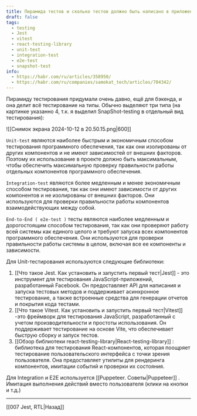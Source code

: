 ```yaml
---
title: Пирамида тестов и сколько тестов должно быть написано в приложении?
draft: false
tags:
  - testing
  - Jest
  - vitest
  - react-testing-library
  - unit-test
  - integration-test
  - e2e-test
  - snapshot-test
info:
  - https://habr.com/ru/articles/358950/
  - https://habr.com/ru/companies/samokat_tech/articles/704342/
---
```

Пирамиду тестирования придумали очень давно, ещё для бэкенда, и она делит всё тестирование на типы. Обычно выделяют три типа (на картинке указанно 4, т.к.  я выделил SnapShot-testing в отдельный вид тестирования):

![[Снимок экрана 2024-10-12 в 20.50.15.png|600]]

`Unit-test` являются наиболее быстрым и экономичным способом тестирования программного обеспечения, так как они изолированы от других компонентов и не имеют зависимостей от внешних факторов. Поэтому их использование в проекте должно быть максимальным, чтобы обеспечить максимальную проверку правильности работы отдельных компонентов программного обеспечения.

`Integration-test` являются более медленным и менее экономичным способом тестирования, так как они имеют зависимости от других компонентов и не изолированы от внешних факторов. Они используются для проверки правильности работы компонентов взаимодействующих между собой.

`End-to-End ( e2e-test )` тесты являются наиболее медленным и дорогостоящим способом тестирования, так как они проверяют работу всей системы как единого целого и требуют запуска всех компонентов программного обеспечения. Они используются для проверки правильности работы системы в целом, включая все ее компоненты и зависимости.

Для Unit-тестирования используются следующие библиотеки:

1. [[Что такое Jest. Как установить и запустить первый тест|Jest]] - это инструмент для тестирования JavaScript-приложений, разработанный Facebook. Он предоставляет API для написания и запуска тестовых методов и поддерживает асинхронное тестирование, а также встроенные средства для генерации отчетов и покрытия кода тестами.
2. [[Что такое Vitest. Как установить и запустить первый тест|Vitest]] -это фреймворк для тестирования JavaScript, разработанный с учетом производительности и простоты использования. Он поддерживает тестирование на основе Vite, что обеспечивает быструю сборку и запуск тестов.
3. [[Обзор библиотеки react-testing-library|React-testing-library]] : библиотека для тестирования React-компонентов, которая поощряет тестирование пользовательского интерфейса с точки зрения пользователя. Она предоставляет утилиты для рендеринга компонентов, имитации событий и проверки их состояния.

Для Integration и E2E используется [[Puppeteer. Советы|Puppeteer]] . Имитация выполнения действий вместо пользователя (клики на кнопки и т.д.)

____

[[007 Jest, RTL|Назад]]